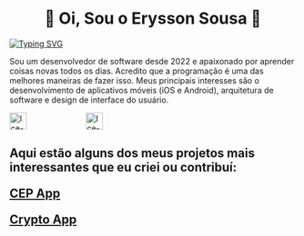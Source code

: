 <h1 align="center" >👋 Oi, Sou o Erysson Sousa 👀</h1>

[![Typing SVG](https://readme-typing-svg.demolab.com?font=Fira+Code&pause=1000&width=435&lines=Mobile+Developer)](https://git.io/typing-svg)


Sou um desenvolvedor de software desde 2022 e apaixonado por aprender coisas novas todos os dias. Acredito que a programação é uma das melhores maneiras de fazer isso. Meus principais interesses são o desenvolvimento de aplicativos móveis (iOS e Android), arquitetura de software e design de interface do usuário.


<div style="display: inline-block;">
  <img align="center" alt="Ice-Flutter" height="30" width="30" src="https://cdn.jsdelivr.net/gh/devicons/devicon/icons/flutter/flutter-original.svg" style="margin-right: 100px"/>
  <img align="center" alt="Ice-Dart" height="30" width="30" src="https://cdn.jsdelivr.net/gh/devicons/devicon/icons/dart/dart-original.svg" style="margin-right: 10px"/>
</div>

          
                 
<h2 Meus principais projetos 🚀 </h2>
Aqui estão alguns dos meus projetos mais interessantes que eu criei ou contribuí:


<a href="https://github.com/icesousa/cep_app1" target="_new"><strong>CEP App</strong></a>

<a href="https://github.com/icesousa/Crypto_App" target="_new"><strong>Crypto App</strong></a>


